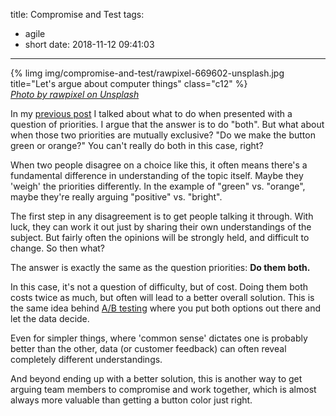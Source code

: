 title: Compromise and Test
tags:
  - agile
  - short
date: 2018-11-12 09:41:03
---


<div class="article-image">
  {% limg img/compromise-and-test/rawpixel-669602-unsplash.jpg title="Let's argue about computer things" class="c12" %}
  <div class="article-image-sub">
    <cite>
      <a href="https://unsplash.com/@rawpixel?utm_medium=referral&utm_campaign=photographer-credit&utm_content=creditBadge">Photo by rawpixel on Unsplash</a>
    </cite>
  </div>
</div>

In my [previous post](2018-10-22-choice-of-priorities) I talked about what to do when presented with a question of priorities.  I argue that the answer is to do "both".  But what about when those two priorities are mutually exclusive?  "Do we make the button green or orange?"  You can't really do both in this case, right?

<!-- more -->  

When two people disagree on a choice like this, it often means there's a fundamental difference in understanding of the topic itself.  Maybe they 'weigh' the priorities differently.  In the example of "green" vs. "orange", maybe they're really arguing "positive" vs. "bright".

The first step in any disagreement is to get people talking it through.  With luck, they can work it out just by sharing their own understandings of the subject.  But fairly often the opinions will be strongly held, and difficult to change. So then what?

The answer is exactly the same as the question priorities:  **Do them both.**

In this case, it's not a question of difficulty, but of cost.  Doing them both costs twice as much, but often will lead to a better overall solution.  This is the same idea behind [A/B testing](https://en.wikipedia.org/wiki/A/B_testing) where you put both options out there and let the data decide.

Even for simpler things, where 'common sense' dictates one is probably better than the other, data (or customer feedback) can often reveal completely different understandings.

And beyond ending up with a better solution, this is another way to get arguing team members to compromise and work together, which is almost always more valuable than getting a button color just right.
